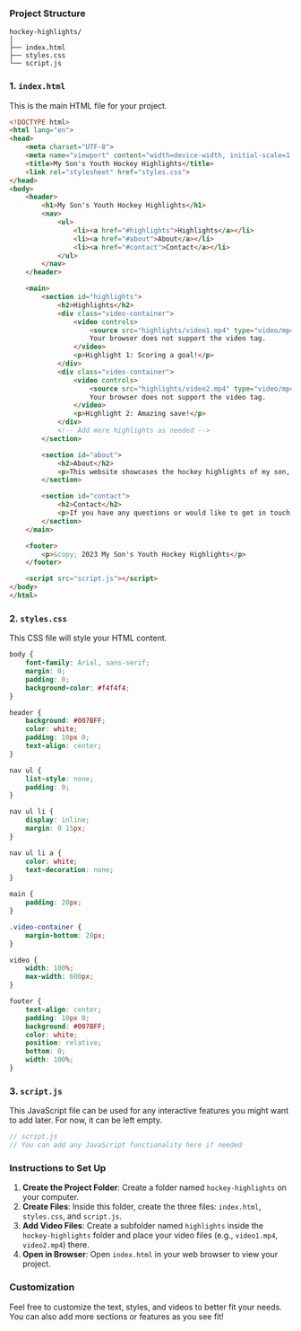 ### Project Structure
```
hockey-highlights/
│
├── index.html
├── styles.css
└── script.js
```

### 1. `index.html`
This is the main HTML file for your project.

```html
<!DOCTYPE html>
<html lang="en">
<head>
    <meta charset="UTF-8">
    <meta name="viewport" content="width=device-width, initial-scale=1.0">
    <title>My Son's Youth Hockey Highlights</title>
    <link rel="stylesheet" href="styles.css">
</head>
<body>
    <header>
        <h1>My Son's Youth Hockey Highlights</h1>
        <nav>
            <ul>
                <li><a href="#highlights">Highlights</a></li>
                <li><a href="#about">About</a></li>
                <li><a href="#contact">Contact</a></li>
            </ul>
        </nav>
    </header>

    <main>
        <section id="highlights">
            <h2>Highlights</h2>
            <div class="video-container">
                <video controls>
                    <source src="highlights/video1.mp4" type="video/mp4">
                    Your browser does not support the video tag.
                </video>
                <p>Highlight 1: Scoring a goal!</p>
            </div>
            <div class="video-container">
                <video controls>
                    <source src="highlights/video2.mp4" type="video/mp4">
                    Your browser does not support the video tag.
                </video>
                <p>Highlight 2: Amazing save!</p>
            </div>
            <!-- Add more highlights as needed -->
        </section>

        <section id="about">
            <h2>About</h2>
            <p>This website showcases the hockey highlights of my son, who plays youth hockey. Here, you can find videos of his best moments on the ice!</p>
        </section>

        <section id="contact">
            <h2>Contact</h2>
            <p>If you have any questions or would like to get in touch, please email me at <a href="mailto:your-email@example.com">your-email@example.com</a>.</p>
        </section>
    </main>

    <footer>
        <p>&copy; 2023 My Son's Youth Hockey Highlights</p>
    </footer>

    <script src="script.js"></script>
</body>
</html>
```

### 2. `styles.css`
This CSS file will style your HTML content.

```css
body {
    font-family: Arial, sans-serif;
    margin: 0;
    padding: 0;
    background-color: #f4f4f4;
}

header {
    background: #007BFF;
    color: white;
    padding: 10px 0;
    text-align: center;
}

nav ul {
    list-style: none;
    padding: 0;
}

nav ul li {
    display: inline;
    margin: 0 15px;
}

nav ul li a {
    color: white;
    text-decoration: none;
}

main {
    padding: 20px;
}

.video-container {
    margin-bottom: 20px;
}

video {
    width: 100%;
    max-width: 600px;
}

footer {
    text-align: center;
    padding: 10px 0;
    background: #007BFF;
    color: white;
    position: relative;
    bottom: 0;
    width: 100%;
}
```

### 3. `script.js`
This JavaScript file can be used for any interactive features you might want to add later. For now, it can be left empty.

```javascript
// script.js
// You can add any JavaScript functionality here if needed
```

### Instructions to Set Up
1. **Create the Project Folder**: Create a folder named `hockey-highlights` on your computer.
2. **Create Files**: Inside this folder, create the three files: `index.html`, `styles.css`, and `script.js`.
3. **Add Video Files**: Create a subfolder named `highlights` inside the `hockey-highlights` folder and place your video files (e.g., `video1.mp4`, `video2.mp4`) there.
4. **Open in Browser**: Open `index.html` in your web browser to view your project.

### Customization
Feel free to customize the text, styles, and videos to better fit your needs. You can also add more sections or features as you see fit!